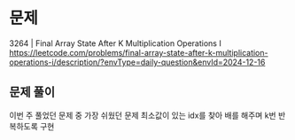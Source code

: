# 문제

3264 | Final Array State After K Multiplication Operations I
https://leetcode.com/problems/final-array-state-after-k-multiplication-operations-i/description/?envType=daily-question&envId=2024-12-16

## 문제 풀이

이번 주 풀었던 문제 중 가장 쉬웠던 문제
최소값이 있는 idx를 찾아 배를 해주며 k번 반복하도록 구현
